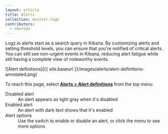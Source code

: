 ```yaml
---
layout: article
title: Alerts
collection: monitor-logs
contributors:
  - sboroda
---
```


Logz.io alerts start as a search query in Kibana. By customizing alerts and setting threshold levels, you can ensure that you're notified of critical alerts. You can still see non-urgent events in Kibana, reducing alert fatigue while still having a complete view of noteworthy events.

![Alert definitions]({{ site.baseurl }}/images/alerts/alert-definitions-annotated.png)

To reach this page, select [**Alerts > Alert definitions**](https://app.logz.io/#/dashboard/triggers/alert-definitions) from the top menu.

<dl class="letter-labels">

  <dt>Disabled alert</dt>
  <dd>An alert appears as light gray when it's disabled</dd>

  <dt>Enabled alert</dt>
  <dd>An alert with dark text shows that it's enabled</dd>

  <dt>Alert options</dt>
  <dd>Use the switch to enable or disable an alert, or click the menu to see more options</dd>

</dl>
